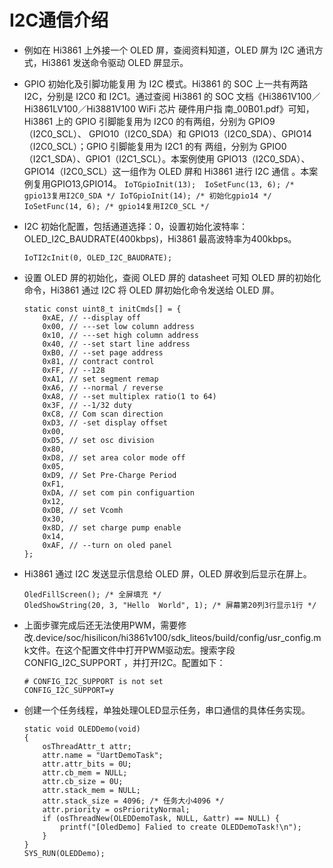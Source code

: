 # I2C通信介绍<a name="ZH-CN_TOPIC_0000001130176841"></a>
-    例如在 Hi3861 上外接一个 OLED 屏，查阅资料知道，OLED 屏为 I2C 通讯方式，Hi3861 发送命令驱动 OLED 屏显示。
-    GPIO 初始化及引脚功能复用 为 I2C 模式。Hi3861 的 SOC 上一共有两路 I2C，分别是 I2C0 和 I2C1。通过查阅 Hi3861 的 SOC 文档《Hi3861V100／Hi3861LV100／Hi3881V100 WiFi 芯片 硬件用户指 南_00B01.pdf》可知，Hi3861 上的 GPIO 引脚能复用为 I2C0 的有两组，分别为 GPIO9（I2C0_SCL）、 GPIO10（I2C0_SDA）和 GPIO13（I2C0_SDA）、GPIO14（I2C0_SCL）；GPIO 引脚能复用为 I2C1 的有 两组，分别为 GPIO0（I2C1_SDA）、GPIO1（I2C1_SCL）。本案例使用 GPIO13（I2C0_SDA）、 GPIO14（I2C0_SCL）这一组作为 OLED 屏和 Hi3861 进行 I2C 通信 。本案例复用GPIO13,GPIO14。
    ```
    IoTGpioInit(13); 
    IoSetFunc(13, 6); /* gpio13复用I2C0_SDA */
    IoTGpioInit(14); /* 初始化gpio14 */
    IoSetFunc(14, 6); /* gpio14复用I2C0_SCL */
    ```

-   I2C 初始化配置，包括通道选择：0，设置初始化波特率：OLED_I2C_BAUDRATE(400kbps)，Hi3861 最高波特率为400kbps。
    ```
    IoTI2cInit(0, OLED_I2C_BAUDRATE);
    ```

-   设置 OLED 屏的初始化，查阅 OLED 屏的 datasheet 可知 OLED 屏的初始化命令，Hi3861 通过 I2C 将 OLED 屏初始化命令发送给 OLED 屏。
    ```
    static const uint8_t initCmds[] = {
        0xAE, // --display off
        0x00, // ---set low column address
        0x10, // ---set high column address
        0x40, // --set start line address
        0xB0, // --set page address
        0x81, // contract control
        0xFF, // --128
        0xA1, // set segment remap
        0xA6, // --normal / reverse
        0xA8, // --set multiplex ratio(1 to 64)
        0x3F, // --1/32 duty
        0xC8, // Com scan direction
        0xD3, // -set display offset
        0x00,
        0xD5, // set osc division
        0x80,
        0xD8, // set area color mode off
        0x05,
        0xD9, // Set Pre-Charge Period
        0xF1,
        0xDA, // set com pin configuartion
        0x12,
        0xDB, // set Vcomh
        0x30,
        0x8D, // set charge pump enable
        0x14,
        0xAF, // --turn on oled panel
    };
    ```

-   Hi3861 通过 I2C 发送显示信息给 OLED 屏，OLED 屏收到后显示在屏上。
    ```
    OledFillScreen(); /* 全屏填充 */
    OledShowString(20, 3, "Hello  World", 1); /* 屏幕第20列3行显示1行 */
    ```

-   上面步骤完成后还无法使用PWM，需要修改.device/soc/hisilicon/hi3861v100/sdk_liteos/build/config/usr_config.mk文件。在这个配置文件中打开PWM驱动宏。搜索字段CONFIG_I2C_SUPPORT ，并打开I2C。配置如下：
    ```
    # CONFIG_I2C_SUPPORT is not set
    CONFIG_I2C_SUPPORT=y
    ```

-   创建一个任务线程，单独处理OLED显示任务，串口通信的具体任务实现。
    ```
    static void OLEDDemo(void)
    {
        osThreadAttr_t attr;
        attr.name = "UartDemoTask";
        attr.attr_bits = 0U;
        attr.cb_mem = NULL;
        attr.cb_size = 0U;
        attr.stack_mem = NULL;
        attr.stack_size = 4096; /* 任务大小4096 */
        attr.priority = osPriorityNormal;
        if (osThreadNew(OLEDDemoTask, NULL, &attr) == NULL) {
            printf("[OledDemo] Falied to create OLEDDemoTask!\n");
        }
    }
    SYS_RUN(OLEDDemo);
    ```
